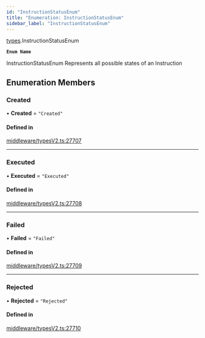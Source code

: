 ```yaml
---
id: "InstructionStatusEnum"
title: "Enumeration: InstructionStatusEnum"
sidebar_label: "InstructionStatusEnum"
---
```


[types](../../../modules/Types/Types.md).InstructionStatusEnum

**`Enum Name`**

 InstructionStatusEnum
 Represents all possible states of an Instruction

## Enumeration Members

### Created

• **Created** = ``"Created"``

#### Defined in

[middleware/typesV2.ts:27707](https://github.com/PolymeshAssociation/polymesh-sdk/blob/07a4c5b0/src/middleware/typesV2.ts#L27707)

___

### Executed

• **Executed** = ``"Executed"``

#### Defined in

[middleware/typesV2.ts:27708](https://github.com/PolymeshAssociation/polymesh-sdk/blob/07a4c5b0/src/middleware/typesV2.ts#L27708)

___

### Failed

• **Failed** = ``"Failed"``

#### Defined in

[middleware/typesV2.ts:27709](https://github.com/PolymeshAssociation/polymesh-sdk/blob/07a4c5b0/src/middleware/typesV2.ts#L27709)

___

### Rejected

• **Rejected** = ``"Rejected"``

#### Defined in

[middleware/typesV2.ts:27710](https://github.com/PolymeshAssociation/polymesh-sdk/blob/07a4c5b0/src/middleware/typesV2.ts#L27710)

